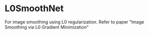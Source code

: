 # L0SmoothNet
For image smoothing using L0 regularization. Refer to paper "Image Smoothing via L0 Gradient Minimization"
